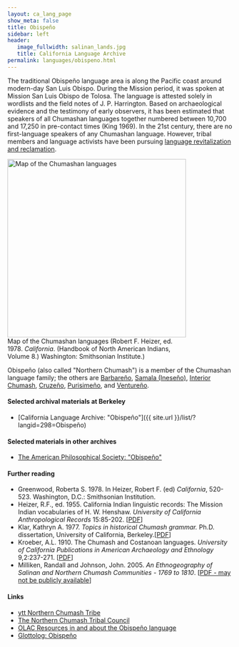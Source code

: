 ```yaml
---
layout: ca_lang_page
show_meta: false
title: Obispeño
sidebar: left
header:
   image_fullwidth: salinan_lands.jpg
   title: California Language Archive
permalink: languages/obispeno.html
---
```


The traditional Obispeño language area is along the Pacific coast around modern-day San Luis Obispo. During the Mission period, it was spoken at Mission San Luis Obispo de Tolosa. The language is attested solely in wordlists and the field notes of J. P. Harrington. Based on archaeological evidence and the testimony of early observers, it has been estimated that speakers of all Chumashan languages together numbered between 10,700 and 17,250 in pre-contact times (King 1969). In the 21st century, there are no first-language speakers of any Chumashan language. However, tribal members and language activists have been pursuing [language revitalization and reclamation](https://www.yttnorthernchumash.org/copy-of-rosario-cooper).

<div class="image fit right" style="width: 400px;">
<a href="https://berkeley.box.com/v/chumashan-languages-map"><img alt="Map of the Chumashan languages" src="{{ site.urlimg }}chumashan-languages-map-small.jpg" width="400px"/></a>
<div class="caption">
Map of the Chumashan languages (Robert F. Heizer, ed. 1978. <em>California</em>. (Handbook of North American Indians, Volume 8.) Washington: Smithsonian Institute.)
</div>
</div>

Obispeño (also called "Northern Chumash") is a member of the Chumashan language family; the others are [Barbareño](barbareno.html), [Samala (Ineseño)](ineseno.html), [Interior Chumash](interior-chumash.html), [Cruzeño](island-chumash.html), [Purisimeño](purisimeno.html), and [Ventureño](ventureno.html).

#### Selected archival materials at Berkeley

* [California Language Archive: "Obispeño"]({{ site.url }}/list/?langid=298=Obispeño)

#### Selected materials in other archives

* [The American Philosophical Society: "Obispeño"](https://indigenousguide.amphilsoc.org/search?f%5B0%5D=guide_language_content_title%3AObispe%C3%B1o)

#### Further reading

* Greenwood, Roberta S. 1978. In Heizer, Robert F. (ed) *California*, 520-523. Washington, D.C.: Smithsonian Institution.
* Heizer, R.F., ed. 1955. California Indian linguistic records: The Mission Indian vocabularies of H. W. Henshaw. *University of California Anthropological Records* 15:85-202. [[PDF](http://digitalassets.lib.berkeley.edu/anthpubs/ucb/text/ucar015-002.pdf)]
* Klar, Kathryn A. 1977. *Topics in historical Chumash grammar.* Ph.D. dissertation, University of California, Berkeley.[[PDF](https://escholarship.org/uc/item/31t2k96m)]
* Kroeber, A.L. 1910. The Chumash and Costanoan languages. *University of California Publications in American Archaeology and Ethnology* 9,2:237-271. [[PDF](https://digitalassets.lib.berkeley.edu/anthpubs/ucb/text/ucp009-004.pdf)]
* Milliken, Randall and Johnson, John. 2005. *An Ethnogeography of Salinan and Northern Chumash Communities - 1769 to 1810*. [[PDF - may not be publicly available](https://www.researchgate.net/publication/285404168_An_Ethnogeography_of_Salinan_and_Northern_Chumash_Communities_-_1769_to_1810)]

#### Links

* [ytt Northern Chumash Tribe](http://www.yttnorthernchumash.org/)
* [The Northern Chumash Tribal Council](https://northernchumash.org/)
* [OLAC Resources in and about the Obispeño language](http://www.language-archives.org/language/obi)
* [Glottolog: Obispeño](https://glottolog.org/resource/languoid/id/obis1242)

